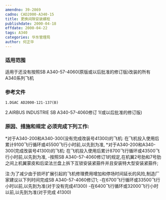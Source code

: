 ```yaml
---
amendno: 39-2869
cadno: CAD2000-A340-15
title: 更换间隙安装螺栓
publishdate: 2000-04-18
effdate: 2000-04-22
tags: A340
categories: 华东管理局
author: 何正华
---
```


### 适用范围 
适用于还没有按照SB A340-57-4060(原版或以后批准的修订版)改装的所有A340系列飞机

### 参考文件
    1.DGAC AD2000-121-137(B) 
2.AIRBUS INDUSTRIE SB A340-57-4060修订 1(或以后批准的修订版) 

### 原因、措施和规定     必须完成下列工作: 
*对于A340-200和A340-300(没有完成改装号41300)的飞机: 
    在飞机投入使用后累计9100飞行循环或45500飞行小时前,以先到为准, 
    *对于A340-200和A340-300(完成改装号41300)的飞机:     在飞机投入使用后累计8700飞行循环或43500飞行小时前,以先到为准, 
     -按照SB A340-57-4060修订1的规定,在机翼2号肋和7号肋之间上机翼蒙皮和后梁法兰盘上拆下互锁安装紧箍件并且安装特大型安装紧箍件; 
  
注:为了减少由于损坏扩展引起的飞机修理费用增加和停场时间延长的风险,制造厂家建议以下列时间完成SB A340-57-4060修订1; -在6700飞行循环或33500飞行小时以前,以先到为准(对于没有完成41300) -在6400飞行循环或32000飞行小时以前,以先到为准(对于完成 41300)
